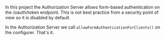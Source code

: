 In this project the Authorization Server allows form-based 
authentication on the /oauth/token endpoint. This is not best
practice from a security point of view so it is disabled by default.

In the Authorization Server we call `allowFormAuthenticationForClients()`
on the configurer. That's it.

